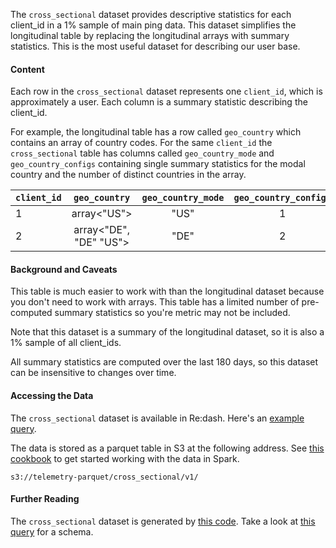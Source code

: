 The `cross_sectional` dataset provides descriptive statistics
for each client_id in a 1% sample of main ping data.
This dataset simplifies the longitudinal table by replacing
the longitudinal arrays with summary statistics.
This is the most useful dataset for describing our user base.

#### Content
Each row in the `cross_sectional` dataset represents one `client_id`,
which is approximately a user.
Each column is a summary statistic describing the client_id.

For example, the longitudinal table has a row called `geo_country`
which contains an array of country codes.
For the same `client_id` the `cross_sectional` table
has columns called `geo_country_mode` and `geo_country_configs`
containing single summary statistics for
the modal country and the number of distinct countries in the array.

| `client_id` | `geo_country`          | `geo_country_mode` | `geo_country_configs`|
| ----------- |:----------------------:|:------------------:|:--------------------:|
| 1           | array<"US">            | "US"               | 1                    |
| 2           | array<"DE", "DE" "US"> | "DE"               | 2                    |

#### Background and Caveats

This table is much easier to work with than the longitudinal dataset because
you don't need to work with arrays.
This table has a limited number of pre-computed summary statistics
so you're metric may not be included.

Note that this dataset is a summary of the longitudinal dataset,
so it is also a 1% sample of all client_ids.

All summary statistics are computed over the last 180 days,
so this dataset can be insensitive to changes over time.

#### Accessing the Data

The `cross_sectional` dataset is available in Re:dash.
Here's an [example query](https://sql.telemetry.mozilla.org/queries/4202/source).

The data is stored as a parquet table in S3 at the following address.
See [this cookbook](/cookbooks/parquet.md) to get started working with the data in Spark.
```
s3://telemetry-parquet/cross_sectional/v1/
```

#### Further Reading

The `cross_sectional` dataset is generated by
[this code](https://github.com/mozilla/telemetry-batch-view/blob/master/src/main/scala/com/mozilla/telemetry/views/CrossSectionalView.scala).
Take a look at [this query](https://sql.telemetry.mozilla.org/queries/4203/source) for a schema.
